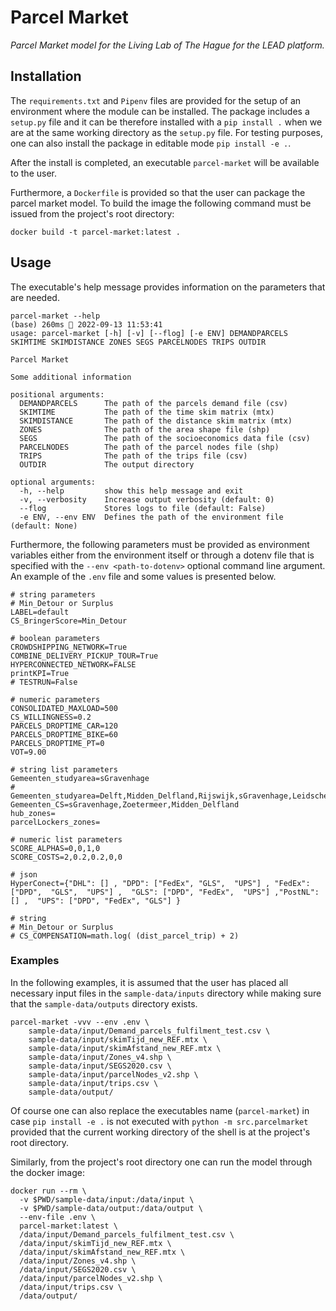 # Parcel Market

_Parcel Market model for the Living Lab of The Hague for the LEAD platform._

## Installation

The `requirements.txt` and `Pipenv` files are provided for the setup of an environment where the module can be installed. The package includes a `setup.py` file and it can be therefore installed with a `pip install .` when we are at the same working directory as the `setup.py` file. For testing purposes, one can also install the package in editable mode `pip install -e .`.

After the install is completed, an executable `parcel-market` will be available to the user.

Furthermore, a `Dockerfile` is provided so that the user can package the parcel market model. To build the image the following command must be issued from the project's root directory:

```
docker build -t parcel-market:latest .
```

## Usage

The executable's help message provides information on the parameters that are needed.

```
parcel-market --help                                                                                                                (base) 260ms  2022-09-13 11:53:41
usage: parcel-market [-h] [-v] [--flog] [-e ENV] DEMANDPARCELS SKIMTIME SKIMDISTANCE ZONES SEGS PARCELNODES TRIPS OUTDIR

Parcel Market

Some additional information

positional arguments:
  DEMANDPARCELS      The path of the parcels demand file (csv)
  SKIMTIME           The path of the time skim matrix (mtx)
  SKIMDISTANCE       The path of the distance skim matrix (mtx)
  ZONES              The path of the area shape file (shp)
  SEGS               The path of the socioeconomics data file (csv)
  PARCELNODES        The path of the parcel nodes file (shp)
  TRIPS              The path of the trips file (csv)
  OUTDIR             The output directory

optional arguments:
  -h, --help         show this help message and exit
  -v, --verbosity    Increase output verbosity (default: 0)
  --flog             Stores logs to file (default: False)
  -e ENV, --env ENV  Defines the path of the environment file (default: None)
```

Furthermore, the following parameters must be provided as environment variables either from the environment itself or through a dotenv file that is specified with the `--env <path-to-dotenv>` optional command line argument. An example of the `.env` file and some values is presented below.

```
# string parameters
# Min_Detour or Surplus
LABEL=default
CS_BringerScore=Min_Detour

# boolean parameters
CROWDSHIPPING_NETWORK=True
COMBINE_DELIVERY_PICKUP_TOUR=True
HYPERCONNECTED_NETWORK=FALSE
printKPI=True
# TESTRUN=False

# numeric parameters
CONSOLIDATED_MAXLOAD=500
CS_WILLINGNESS=0.2
PARCELS_DROPTIME_CAR=120
PARCELS_DROPTIME_BIKE=60
PARCELS_DROPTIME_PT=0
VOT=9.00

# string list parameters
Gemeenten_studyarea=sGravenhage
# Gemeenten_studyarea=Delft,Midden_Delfland,Rijswijk,sGravenhage,Leidschendam_Voorburg
Gemeenten_CS=sGravenhage,Zoetermeer,Midden_Delfland
hub_zones=
parcelLockers_zones=

# numeric list parameters
SCORE_ALPHAS=0,0,1,0
SCORE_COSTS=2,0.2,0.2,0,0

# json
HyperConect={"DHL": [] , "DPD": ["FedEx", "GLS",  "UPS"] , "FedEx": ["DPD",  "GLS",  "UPS"] ,  "GLS": ["DPD", "FedEx",  "UPS"] ,"PostNL": [] ,  "UPS": ["DPD", "FedEx", "GLS"] }

# string
# Min_Detour or Surplus
# CS_COMPENSATION=math.log( (dist_parcel_trip) + 2)
```

### Examples

In the following examples, it is assumed that the user has placed all necessary input files in the `sample-data/inputs` directory while making sure that the `sample-data/outputs` directory exists.

```
parcel-market -vvv --env .env \
    sample-data/input/Demand_parcels_fulfilment_test.csv \
    sample-data/input/skimTijd_new_REF.mtx \
    sample-data/input/skimAfstand_new_REF.mtx \
    sample-data/input/Zones_v4.shp \
    sample-data/input/SEGS2020.csv \
    sample-data/input/parcelNodes_v2.shp \
    sample-data/input/trips.csv \
    sample-data/output/
```

Of course one can also replace the executables name (`parcel-market`) in case `pip install -e .` is not executed with `python -m src.parcelmarket` provided that the current working directory of the shell is at the project's root directory.

Similarly, from the project's root directory one can run the model through the docker image:
```
docker run --rm \
  -v $PWD/sample-data/input:/data/input \
  -v $PWD/sample-data/output:/data/output \
  --env-file .env \
  parcel-market:latest \
  /data/input/Demand_parcels_fulfilment_test.csv \
  /data/input/skimTijd_new_REF.mtx \
  /data/input/skimAfstand_new_REF.mtx \
  /data/input/Zones_v4.shp \
  /data/input/SEGS2020.csv \
  /data/input/parcelNodes_v2.shp \
  /data/input/trips.csv \
  /data/output/
```
